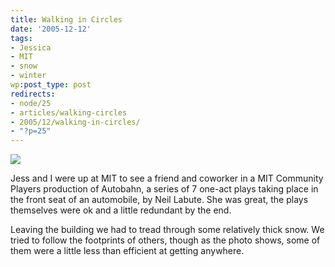```yaml
---
title: Walking in Circles
date: '2005-12-12'
tags:
- Jessica
- MIT
- snow
- winter
wp:post_type: post
redirects:
- node/25
- articles/walking-circles
- 2005/12/walking-in-circles/
- "?p=25"
---
```


[ ![](http://static.flickr.com/20/73043769_12c3ff795b_m.jpg) ](http://www.flickr.com/photos/atomicworkshop/73043769/)

Jess and I were up at MIT to see a friend and coworker in a MIT Community Players production of Autobahn, a series of 7 one-act plays taking place in the front seat of an automobile, by Neil Labute. She was great, the plays themselves were ok and a little redundant by the end.

Leaving the building we had to tread through some relatively thick snow. We tried to follow the footprints of others, though as the photo shows, some of them were a little less than efficient at getting anywhere.
